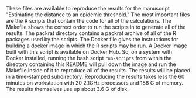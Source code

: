 These files are available to reproduce the results for the manuscript
"Estimating the distance to an epidemic threshold." The most important
files are the R scripts that contain the code for all of the
calculations. The Makefile shows the correct order to run the scripts
in to generate all of the results. The packrat directory contains a
packrat archive of all of the R packages used by the scripts. The
Docker file gives the instructions for building a docker image in
which the R scripts may be run. A Docker image built with this script
is available on Docker Hub. So, on a system with Docker installed,
running the bash script ``run-scripts`` from within the directory
containing this README will pull down the image and run the Makefile
inside of it to reproduce all of the results. The results will be
placed in a time-stamped subdirectory. Reproducing the results takes
less the 60 minutes on workstation with 20 2.1GHz processors and 188 G
of memory. The results themselves use up about 3.6 G of disk.
